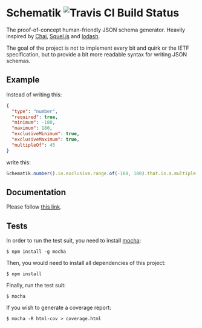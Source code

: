 # Schematik ![Travis CI Build Status](https://travis-ci.org/jluchiji/schematik.svg)
The proof-of-concept human-friendly JSON schema generator. Heavily inspired by
[Chai](http://chaijs.com/), [Squel.js](https://hiddentao.github.io/squel/)
and [lodash](https://lodash.com/).

The goal of the project is not to implement every bit and quirk or the IETF
specification, but to provide a bit more readable syntax for writing JSON
schemas.

## Example
Instead of writing this:
```json
{
  "type": "number",
  "required": true,
  "minimum": -180,
  "maximum": 180,
  "exclusiveMinimum": true,
  "exclusiveMaximum": true,
  "multipleOf": 45
}
```
write this:
```js
Schematik.number().in.exclusive.range.of(-180, 180).that.is.a.multiple.of(45)
```

## Documentation
Please follow [this link](docs/index.md).

## Tests
In order to run the test suit, you need to install [mocha](http://mochajs.org/):
```
$ npm install -g mocha
```

Then, you would need to install all dependencies of this project:
```
$ npm install
```

Finally, run the test suit:
```
$ mocha
```

If you wish to generate a coverage report:
```
$ mocha -R html-cov > coverage.html
```
